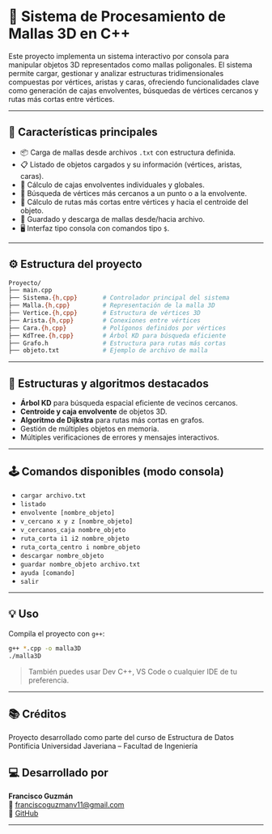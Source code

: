 # 🧊 Sistema de Procesamiento de Mallas 3D en C++

Este proyecto implementa un sistema interactivo por consola para manipular objetos 3D representados como mallas poligonales. El sistema permite cargar, gestionar y analizar estructuras tridimensionales compuestas por vértices, aristas y caras, ofreciendo funcionalidades clave como generación de cajas envolventes, búsquedas de vértices cercanos y rutas más cortas entre vértices.

---

## 🚀 Características principales

- 📦 Carga de mallas desde archivos `.txt` con estructura definida.
- 📋 Listado de objetos cargados y su información (vértices, aristas, caras).
- 🧱 Cálculo de cajas envolventes individuales y globales.
- 📍 Búsqueda de vértices más cercanos a un punto o a la envolvente.
- 📐 Cálculo de rutas más cortas entre vértices y hacia el centroide del objeto.
- 💾 Guardado y descarga de mallas desde/hacia archivo.
- 🖥️ Interfaz tipo consola con comandos tipo `$`.

---

## ⚙️ Estructura del proyecto

```bash
Proyecto/
├── main.cpp
├── Sistema.{h,cpp}       # Controlador principal del sistema
├── Malla.{h,cpp}         # Representación de la malla 3D
├── Vertice.{h,cpp}       # Estructura de vértices 3D
├── Arista.{h,cpp}        # Conexiones entre vértices
├── Cara.{h,cpp}          # Polígonos definidos por vértices
├── KdTree.{h,cpp}        # Árbol KD para búsqueda eficiente
├── Grafo.h               # Estructura para rutas más cortas
├── objeto.txt            # Ejemplo de archivo de malla
```

---

## 🧠 Estructuras y algoritmos destacados

- **Árbol KD** para búsqueda espacial eficiente de vecinos cercanos.
- **Centroide y caja envolvente** de objetos 3D.
- **Algoritmo de Dijkstra** para rutas más cortas en grafos.
- Gestión de múltiples objetos en memoria.
- Múltiples verificaciones de errores y mensajes interactivos.

---

## 🕹️ Comandos disponibles (modo consola)

- `cargar archivo.txt`
- `listado`
- `envolvente [nombre_objeto]`
- `v_cercano x y z [nombre_objeto]`
- `v_cercanos_caja nombre_objeto`
- `ruta_corta i1 i2 nombre_objeto`
- `ruta_corta_centro i nombre_objeto`
- `descargar nombre_objeto`
- `guardar nombre_objeto archivo.txt`
- `ayuda [comando]`
- `salir`

---

## 💡 Uso

Compila el proyecto con `g++`:

```bash
g++ *.cpp -o malla3D
./malla3D
```

> También puedes usar Dev C++, VS Code o cualquier IDE de tu preferencia.

---

## 📚 Créditos
Proyecto desarrollado como parte del curso de Estructura de Datos
Pontificia Universidad Javeriana – Facultad de Ingeniería

## 💻 Desarrollado por

**Francisco Guzmán**   
📧 franciscoguzmanv11@gmail.com  
🐙 [GitHub](https://github.com/Pacho73G)

---
